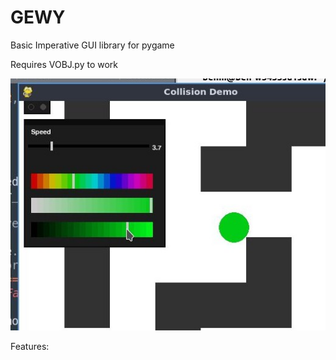 # GEWY
Basic Imperative GUI library for pygame

Requires VOBJ.py to work

![Example Use](colourSlider_VariableSlider.jpg)

Features:
